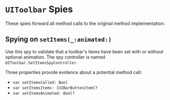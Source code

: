 `UIToolbar` Spies
=================

These spies forward all method calls to the original method implementation.


## Spying on `setItems(_:animated:)`

Use this spy to validate that a toolbar's items have been set with or without optional animation.  The spy controller is named `UIToolbar.SetItemsSpyController`.

Three properties provide evidence about a potential method call:

* `var setItemsCalled: Bool`
* `var setItemsItems: [UIBarButtonItem]?`
* `var setItemsAnimated: Bool?`
